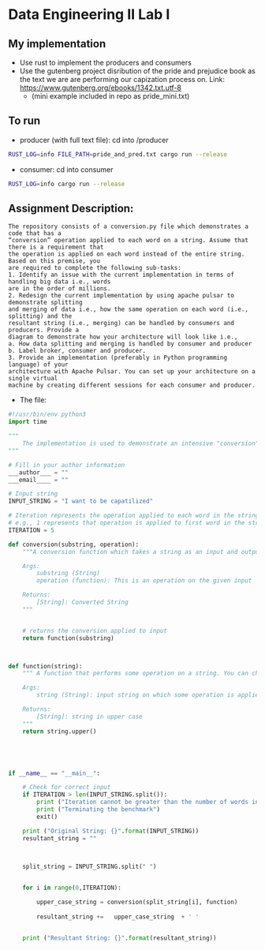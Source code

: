 # Data Engineering II Lab I
## My implementation
- Use rust to implement the producers and consumers
- Use the gutenberg project disribution of the pride and prejudice book as the text we are are performing our capization process on. Link: https://www.gutenberg.org/ebooks/1342.txt.utf-8
    - (mini example included in repo as pride_mini.txt)

## To run
* producer (with full text file): cd into /producer
```bash
RUST_LOG=info FILE_PATH=pride_and_pred.txt cargo run --release
```
* consumer: cd into consumer
```bash
RUST_LOG=info cargo run --release
```

## Assignment Description:
```text
The repository consists of a conversion.py file which demonstrates a code that has a
“conversion” operation applied to each word on a string. Assume that there is a requirement that
the operation is applied on each word instead of the entire string. Based on this premise, you
are required to complete the following sub-tasks:
1. Identify an issue with the current implementation in terms of handling big data i.e., words
are in the order of millions.
2. Redesign the current implementation by using apache pulsar to demonstrate splitting
and merging of data i.e., how the same operation on each word (i.e., splitting) and the
resultant string (i.e., merging) can be handled by consumers and producers. Provide a
diagram to demonstrate how your architecture will look like i.e.,
a. How data splitting and merging is handled by consumer and producer
b. Label broker, consumer and producer.
3. Provide an implementation (preferably in Python programming language) of your
architecture with Apache Pulsar. You can set up your architecture on a single virtual
machine by creating different sessions for each consumer and producer.
```

* The file:

```python
#!/usr/bin/env python3
import time

"""
    The implementation is used to demonstrate an intensive "conversion" function on elements
"""

# Fill in your author information
___author___ = ""
___email____ = ""

# Input string
INPUT_STRING = "I want to be capatilized"

# Iteration represents the operation applied to each word in the string 
# e.g., 1 represents that operation is applied to first word in the string
ITERATION = 5

def conversion(substring, operation):
    """A conversion function which takes a string as an input and outputs a converted string

    Args:
        substring (String)
        operation (function): This is an operation on the given input

    Returns:
        [String]: Converted String
    """


    # returns the conversion applied to input
    return function(substring)



def function(string):
    """ A function that performs some operation on a string. You can change the operation accordingly

    Args:
        string (String): input string on which some operation is applied

    Returns:
        [String]: string in upper case
    """
    return string.upper()





if __name__ == "__main__":

    # Check for correct input
    if ITERATION > len(INPUT_STRING.split()):
        print ("Iteration cannot be greater than the number of words in a string")
        print ("Terminating the benchmark")
        exit()

    print ("Original String: {}".format(INPUT_STRING))
    resultant_string = ""
    


    split_string = INPUT_STRING.split(" ")


    for i in range(0,ITERATION):

        upper_case_string = conversion(split_string[i], function)
        
        resultant_string +=   upper_case_string  + ' '    


    print ("Resultant String: {}".format(resultant_string))
```
